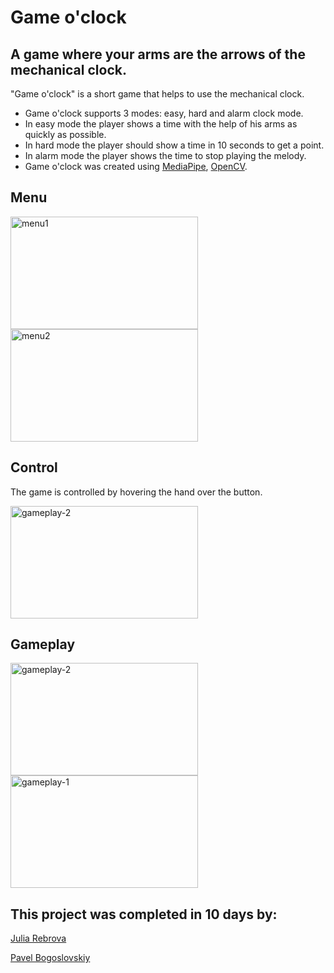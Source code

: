 # Game o'clock
## A game where your arms are the arrows of the mechanical clock.

"Game o'clock" is a short game that helps to use the mechanical clock.

- Game o'clock supports 3 modes: easy, hard and alarm clock mode.
- In easy mode the player shows a time with the help of his arms as quickly as possible.
- In hard mode the player should show a time in 10 seconds to get a point.
- In alarm mode the player shows the time to stop playing the melody.
- Game o'clock was created using [MediaPipe](https://mediapipe.dev/), [OpenCV](https://opencv.org/).

## Menu
<img src="https://sun9-57.userapi.com/impg/oKRw-BGqdRWCF4psTvuZrFag2f6bL_Nm0UU1fg/vVVjTAxV7F0.jpg?size=1280x720&quality=95&sign=b894a327652bd9766edc3882fc4f212a&type=album" alt="menu1" width=300 height=180> <img src="https://sun9-59.userapi.com/impg/qXq8c6C2Gi7IkVlr_m0mUIeIKXDBUsLYM5xmXA/VA7yRQwr3zA.jpg?size=1280x720&quality=95&sign=94a67a77093bb4dc032db6bbc2e7504a&type=album" alt="menu2" width=300 height=180>

## Control
The game is controlled by hovering the hand over the button.

<img src="https://sun9-4.userapi.com/impg/VXY-EreFeGxnM0Ydx_vJ3yWvmH4Ob45nnTpSfw/qX0E-31-RAo.jpg?size=2543x1488&quality=95&sign=ae2ddfd16ab114cb4ebc74bceb2b1209&type=album" alt="gameplay-2" width=300 height=180> 

## Gameplay
<img src="https://sun9-52.userapi.com/impg/dOzM3ILL4lSfLrFyZyg3TK5ADZ8tFJF794cSuA/6AaGTnqAyYg.jpg?size=2560x1600&quality=95&sign=4f1d1bfd339a11990d2105ed9de20738&type=album" alt="gameplay-2" width=300 height=180> <img src="https://sun9-21.userapi.com/impg/C-vKS5B8AbyOoQlul9DH1OpnJLseQRc6Nho57A/XzJYinHBAqk.jpg?size=2560x1600&quality=95&sign=878df0411aef04758c7b02c7f06afad1&type=album" alt="gameplay-1" width=300 height=180> 


## This project was completed in 10 days by:
[Julia Rebrova](https://github.com/JuliaRebrova)

[Pavel Bogoslovskiy](https://github.com/PavelBogoslovskiy)
